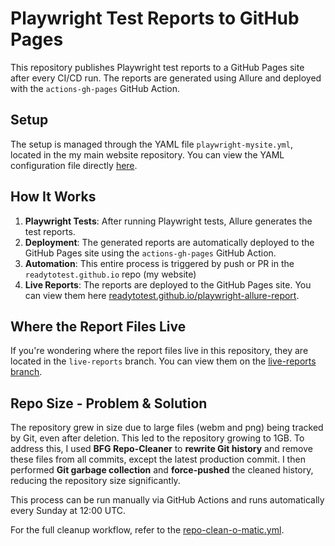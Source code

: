 # Playwright Test Reports to GitHub Pages

This repository publishes Playwright test reports to a GitHub Pages site after every CI/CD run. The reports are generated using Allure and deployed with the `actions-gh-pages` GitHub Action.

## Setup

The setup is managed through the YAML file `playwright-mysite.yml`, located in the my main website repository. You can view the YAML configuration file directly [here](https://github.com/readytotest/readytotest.github.io/blob/main/.github/workflows/playwright-mysite.yml).

## How It Works

1. **Playwright Tests**: After running Playwright tests, Allure generates the test reports.
2. **Deployment**: The generated reports are automatically deployed to the GitHub Pages site using the `actions-gh-pages` GitHub Action.
3. **Automation**: This entire process is triggered by push or PR in the `readytotest.github.io` repo (my website)
4. **Live Reports**: The reports are deployed to the GitHub Pages site. You can view them here [readytotest.github.io/playwright-allure-report](https://readytotest.github.io/playwright-allure-report/).

## Where the Report Files Live

If you're wondering where the report files live in this repository, they are located in the `live-reports` branch. You can view them on the [live-reports branch](https://github.com/readytotest/playwright-allure-report/tree/live-reports).

## Repo Size - Problem & Solution

The repository grew in size due to large files (webm and png) being tracked by Git, even after deletion. This led to the repository growing to 1GB. To address this, I used **BFG Repo-Cleaner** to **rewrite Git history** and remove these files from all commits, except the latest production commit. I then performed **Git garbage collection** and **force-pushed** the cleaned history, reducing the repository size significantly.

This process can be run manually via GitHub Actions and runs automatically every Sunday at 12:00 UTC. 

For the full cleanup workflow, refer to the [repo-clean-o-matic.yml](https://github.com/readytotest/playwright-allure-report/blob/main/.github/workflows/repo-clean-o-matic.yml).

